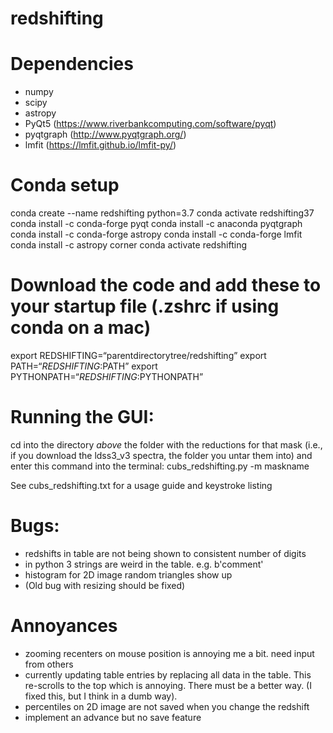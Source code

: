# redshifting



# Dependencies
* numpy
* scipy
* astropy
* PyQt5 (https://www.riverbankcomputing.com/software/pyqt)
* pyqtgraph (http://www.pyqtgraph.org/)
* lmfit (https://lmfit.github.io/lmfit-py/)

# Conda setup
conda create --name redshifting python=3.7
conda activate redshifting37
conda install -c conda-forge pyqt
conda install -c anaconda pyqtgraph
conda install -c conda-forge astropy
conda install -c conda-forge lmfit
conda install -c astropy corner
conda activate redshifting

# Download the code and add these to your startup file (.zshrc if using conda on a mac)
export REDSHIFTING=“parentdirectorytree/redshifting”
export PATH=“$REDSHIFTING:$PATH”
export PYTHONPATH=“$REDSHIFTING:$PYTHONPATH”
# Running the GUI:
cd into the directory *above* the folder with the reductions for that mask
 (i.e., if you download the ldss3_v3 spectra, the folder you untar them into)
and enter this command into the terminal: cubs_redshifting.py -m maskname

See cubs_redshifting.txt for a usage guide and keystroke listing

# Bugs:
* redshifts in table are not being shown to consistent number of digits
* in python 3 strings are weird in the table. e.g. b'comment'
* histogram for 2D image random triangles show up
* (Old bug with resizing should be fixed)

# Annoyances
* zooming recenters on mouse position is annoying me a bit. need input from others
* currently updating table entries by replacing all data in the table. This re-scrolls to the top which is annoying. There must be a better way. (I fixed this, but I think in a dumb way).
* percentiles on 2D image are not saved when you change the redshift
* implement an advance but no save feature

